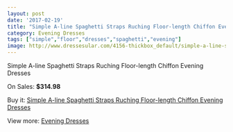 ```yaml
---
layout: post
date: '2017-02-19'
title: "Simple A-line Spaghetti Straps Ruching Floor-length Chiffon Evening Dresses"
category: Evening Dresses
tags: ["simple","floor","dresses","spaghetti","evening"]
image: http://www.dressesular.com/4156-thickbox_default/simple-a-line-spaghetti-straps-ruching-floor-length-chiffon-evening-dresses.jpg
---
```

Simple A-line Spaghetti Straps Ruching Floor-length Chiffon Evening Dresses

On Sales: **$314.98**
<a href="https://www.dressesular.com/evening-dresses/1859-simple-a-line-spaghetti-straps-ruching-floor-length-chiffon-evening-dresses.html"><amp-img layout="responsive" width="600" height="600" src="//www.dressesular.com/4156-thickbox_default/simple-a-line-spaghetti-straps-ruching-floor-length-chiffon-evening-dresses.jpg" alt="Simple A-line Spaghetti Straps Ruching Floor-length Chiffon Evening Dresses 0" /></a>

Buy it: [Simple A-line Spaghetti Straps Ruching Floor-length Chiffon Evening Dresses](https://www.dressesular.com/evening-dresses/1859-simple-a-line-spaghetti-straps-ruching-floor-length-chiffon-evening-dresses.html "Simple A-line Spaghetti Straps Ruching Floor-length Chiffon Evening Dresses")

View more: [Evening Dresses](https://www.dressesular.com/8-evening-dresses "Evening Dresses")